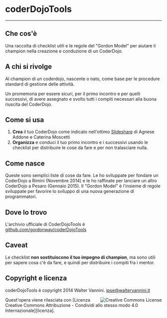 # coderDojoTools

___ 

## Che cos'&egrave;

Una raccolta di checklist utili e le regole del "Gordon Model" per aiutare il champion nella creazione e conduzione di un CoderDojo.

## A chi si rivolge
Al champion di un coderdojo, nascente o nato, come base per le procedure standard di gestione delle attivit&agrave;.

Un promemoria per essere sicuri, per il primo incontro e per quelli successivi, di avere assegnato e svolto tutti i compiti necessari alla buona riuscita del CoderDojo.

## Come si usa

1. **Crea** il tuo CoderDojo come indicato nell'ottimo [Slideshare][digitalchampions] di Agnese Addone e Caterina Moscetti
2. **Organizza** e conduci il tuo primo incontro e i successivi usando le checklist per distribuire le cose da fare e per non tralasciare nulla.

## Come nasce

Queste sono semplici  liste di cose da fare. Le ho sviluppate per fondare un CoderDojo a Rimini (Novembre 2014) e le ho raffinate per lanciare un altro CoderDojo a Pesaro (Gennaio 2015).
Il "Gordon Model" è l'insieme di regole sviluppate per favorire lo sviluppo di una nuova generazione di programmatori.

## Dove lo trovo

L'archivio ufficiale di CoderDojoTools è [github.com/gordonway/coderDojoTools](http://github.com/gordonway/coderDojoToolsgithub.com/gordonway/coderDojoTools)

## Caveat

Le checklist **non sostituiscono il tuo impegno di champion**, ma sono utili per sapere cosa c'&egrave; da fare, e quindi per distribuire i compiti fra i mentor.


## Copyright e licenza

coderDojoTools &egrave; copyright 2014 Walter Vannini. ipse@waltervannini.it


<img alt="Creative Commons License" style="border-width:0" src="https://i.creativecommons.org/l/by-sa/4.0/88x31.png" align="right"/>
Quest'opera viene rilasciata con [Licenza Creative Commons Attribuzione - Condividi allo stesso modo 4.0 Internazionale][licenza].


[digitalchampions]: http://www.slideshare.net/agaddone/kit-per-aprire-un-coderdojo-dcnazionale
[licenza]: http://creativecommons.org/licenses/by-sa/4.0/ 
